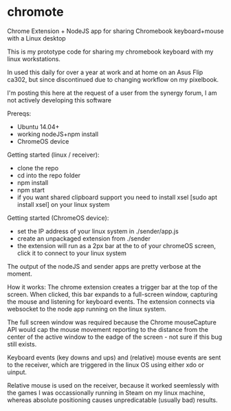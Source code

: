 # chromote
Chrome Extension + NodeJS app for sharing Chromebook keyboard+mouse with a Linux desktop

This is my prototype code for sharing my chromebook keyboard with my linux workstations.

In used this daily for over a year at work and at home on an Asus Flip ca302, but since discontinued 
due to changing workflow on my pixelbook.

I'm posting this here at the request of a user from the synergy forum, I am not actively developing this software

Prereqs:
- Ubuntu 14.04+ 
- working nodeJS+npm install
- ChromeOS device

Getting started (linux / receiver):
- clone the repo
- cd into the repo folder
- npm install
- npm start
- if you want shared clipboard support you need to install xsel [sudo apt install xsel] on your linux system

Getting started (ChromeOS device):
- set the IP address of your linux system in ./sender/app.js
- create an unpackaged extension from ./sender
- the extension will run as a 2px bar at the to of your chromeOS screen, click it to connect to your linux system

The output of the nodeJS and sender apps are pretty verbose at the moment.

How it works:
The chrome extension creates a trigger bar at the top of the screen. When clicked, this bar expands to a full-screen window, capturing the mouse and listening for keyboard events. The extension connects via websocket to the node app running on the linux system. 

The full screen window was required because the Chrome mouseCapture API would cap the mouse movement reporting to the distance from the center of the active window to the eadge of the screen - not sure if this bug still exists.

Keyboard events (key downs and ups) and (relative) mouse events are sent to the receiver, which are triggered in the linux OS using either xdo or uinput. 

Relative mouse is used on the receiver, because it worked seemlessly with the games I was occassionally running in Steam on my linux machine, whereas absolute positioning causes unpredicatable (usually bad) results.
